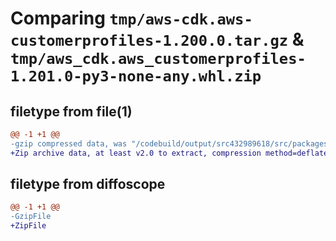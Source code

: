 # Comparing `tmp/aws-cdk.aws-customerprofiles-1.200.0.tar.gz` & `tmp/aws_cdk.aws_customerprofiles-1.201.0-py3-none-any.whl.zip`

## filetype from file(1)

```diff
@@ -1 +1 @@
-gzip compressed data, was "/codebuild/output/src432989618/src/packages/@aws-cdk/aws-customerprofiles/dist/python/aws-cdk.aws-customerprofiles-1.200.0.tar", last modified: Wed Apr 26 19:54:23 2023, max compression
+Zip archive data, at least v2.0 to extract, compression method=deflate
```

## filetype from diffoscope

```diff
@@ -1 +1 @@
-GzipFile
+ZipFile
```


